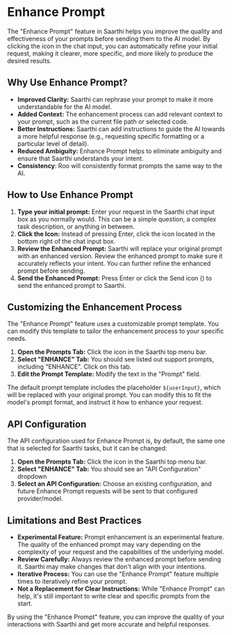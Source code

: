 # Enhance Prompt

The "Enhance Prompt" feature in Saarthi helps you improve the quality and effectiveness of your prompts before sending them to the AI model.  By clicking the <Codicon name="sparkle" /> icon in the chat input, you can automatically refine your initial request, making it clearer, more specific, and more likely to produce the desired results.

## Why Use Enhance Prompt?

*   **Improved Clarity:**  Saarthi can rephrase your prompt to make it more understandable for the AI model.
*   **Added Context:**  The enhancement process can add relevant context to your prompt, such as the current file path or selected code.
*   **Better Instructions:**  Saarthi can add instructions to guide the AI towards a more helpful response (e.g., requesting specific formatting or a particular level of detail).
*   **Reduced Ambiguity:**  Enhance Prompt helps to eliminate ambiguity and ensure that Saarthi understands your intent.
*   **Consistency**: Roo will consistently format prompts the same way to the AI.

## How to Use Enhance Prompt

1.  **Type your initial prompt:**  Enter your request in the Saarthi chat input box as you normally would.  This can be a simple question, a complex task description, or anything in between.
2.  **Click the <Codicon name="sparkle" /> Icon:**  Instead of pressing Enter, click the <Codicon name="sparkle" /> icon located in the bottom right of the chat input box.
3.  **Review the Enhanced Prompt:**  Saarthi will replace your original prompt with an enhanced version.  Review the enhanced prompt to make sure it accurately reflects your intent. You can further refine the enhanced prompt before sending.
4.  **Send the Enhanced Prompt:**  Press Enter or click the Send icon (<Codicon name="send" />) to send the enhanced prompt to Saarthi.

## Customizing the Enhancement Process

The "Enhance Prompt" feature uses a customizable prompt template.  You can modify this template to tailor the enhancement process to your specific needs.

1.  **Open the Prompts Tab:** Click the <Codicon name="notebook" /> icon in the Saarthi top menu bar.
2.  **Select "ENHANCE" Tab:** You should see listed out support prompts, including "ENHANCE". Click on this tab.
3.  **Edit the Prompt Template:** Modify the text in the "Prompt" field.

The default prompt template includes the placeholder `${userInput}`, which will be replaced with your original prompt. You can modify this to fit the model's prompt format, and instruct it how to enhance your request.

## API Configuration

The API configuration used for Enhance Prompt is, by default, the same one that is selected for Saarthi tasks,
but it can be changed:

1.  **Open the Prompts Tab:** Click the <Codicon name="notebook" /> icon in the Saarthi top menu bar.
2.  **Select "ENHANCE" Tab:** You should see an "API Configuration" dropdown
3.  **Select an API Configuration:** Choose an existing configuration, and future Enhance Prompt requests will be sent to that configured provider/model.

## Limitations and Best Practices

*   **Experimental Feature:**  Prompt enhancement is an experimental feature. The quality of the enhanced prompt may vary depending on the complexity of your request and the capabilities of the underlying model.
*   **Review Carefully:**  Always review the enhanced prompt before sending it.  Saarthi may make changes that don't align with your intentions.
*   **Iterative Process:**  You can use the "Enhance Prompt" feature multiple times to iteratively refine your prompt.
*   **Not a Replacement for Clear Instructions:** While "Enhance Prompt" can help, it's still important to write clear and specific prompts from the start.

By using the "Enhance Prompt" feature, you can improve the quality of your interactions with Saarthi and get more accurate and helpful responses.
